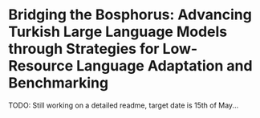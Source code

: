 # Bridging the Bosphorus: Advancing Turkish Large Language Models through Strategies for Low-Resource Language Adaptation and Benchmarking

TODO: Still working on a detailed readme, target date is 15th of May...